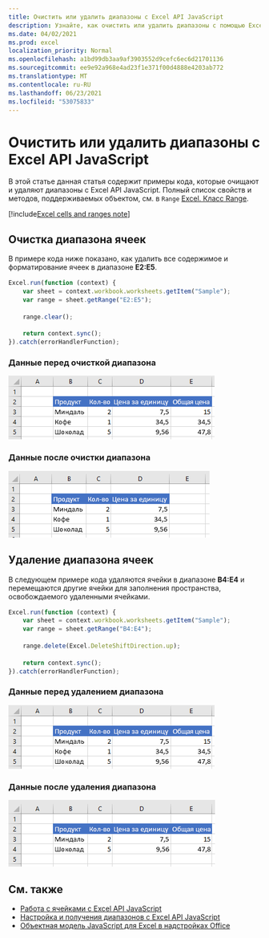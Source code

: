 ```yaml
---
title: Очистить или удалить диапазоны с Excel API JavaScript
description: Узнайте, как очистить или удалить диапазоны с помощью Excel API JavaScript.
ms.date: 04/02/2021
ms.prod: excel
localization_priority: Normal
ms.openlocfilehash: a1bd99db3aa9af3903552d9cefc6ec6d21701136
ms.sourcegitcommit: ee9e92a968e4ad23f1e371f00d4888e4203ab772
ms.translationtype: MT
ms.contentlocale: ru-RU
ms.lasthandoff: 06/23/2021
ms.locfileid: "53075833"
---
```

# <a name="clear-or-delete-ranges-using-the-excel-javascript-api"></a>Очистить или удалить диапазоны с Excel API JavaScript

В этой статье данная статья содержит примеры кода, которые очищают и удаляют диапазоны с Excel API JavaScript. Полный список свойств и методов, поддерживаемых объектом, см. в `Range` [Excel. Класс Range](/javascript/api/excel/excel.range).

[!include[Excel cells and ranges note](../includes/note-excel-cells-and-ranges.md)]

## <a name="clear-a-range-of-cells"></a>Очистка диапазона ячеек

В примере кода ниже показано, как удалить все содержимое и форматирование ячеек в диапазоне **E2:E5**.  

```js
Excel.run(function (context) {
    var sheet = context.workbook.worksheets.getItem("Sample");
    var range = sheet.getRange("E2:E5");

    range.clear();

    return context.sync();
}).catch(errorHandlerFunction);
```

### <a name="data-before-range-is-cleared"></a>Данные перед очисткой диапазона

![Данные в Excel перед очисткой диапазона.](../images/excel-ranges-start.png)

### <a name="data-after-range-is-cleared"></a>Данные после очистки диапазона

![Данные в Excel после очистки диапазона.](../images/excel-ranges-after-clear.png)

## <a name="delete-a-range-of-cells"></a>Удаление диапазона ячеек

В следующем примере кода удаляются ячейки в диапазоне **B4:E4** и перемещаются другие ячейки для заполнения пространства, освобождаемого удаленными ячейками.

```js
Excel.run(function (context) {
    var sheet = context.workbook.worksheets.getItem("Sample");
    var range = sheet.getRange("B4:E4");

    range.delete(Excel.DeleteShiftDirection.up);

    return context.sync();
}).catch(errorHandlerFunction);
```

### <a name="data-before-range-is-deleted"></a>Данные перед удалением диапазона

![Данные в Excel перед удалением диапазона.](../images/excel-ranges-start.png)

### <a name="data-after-range-is-deleted"></a>Данные после удаления диапазона

![Данные в Excel после удаления диапазона.](../images/excel-ranges-after-delete.png)


## <a name="see-also"></a>См. также

- [Работа с ячейками с Excel API JavaScript](excel-add-ins-cells.md)
- [Настройка и получения диапазонов с Excel API JavaScript](excel-add-ins-ranges-set-get.md)
- [Объектная модель JavaScript для Excel в надстройках Office](excel-add-ins-core-concepts.md)
